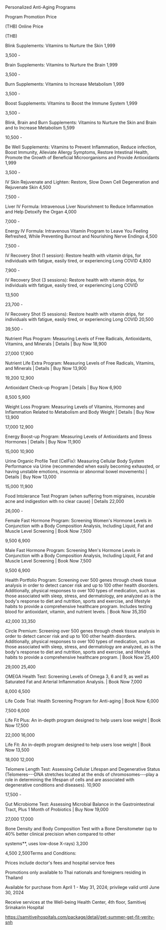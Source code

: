 Personalized Anti-Aging Programs

Program Promotion Price

(THB) Online Price

(THB)

Blink Supplements: Vitamins to Nurture the Skin 1,999

3,500 -

Brain Supplements: Vitamins to Nurture the Brain 1,999

3,500 -

Burn Supplements: Vitamins to Increase Metabolism 1,999

3,500 -

Boost Supplements: Vitamins to Boost the Immune System 1,999

3,500 -

Blink, Brain and Burn Supplements: Vitamins to Nurture the Skin and
Brain and to Increase Metabolism 5,599

10,500 -

Be Well Supplements: Vitamins to Prevent Inflammation, Reduce infection,
Boost Immunity, Alleviate Allergy Symptoms, Restore Intestinal Health,
Promote the Growth of Beneficial Microorganisms and Provide Antioxidants
1,999

3,500 -

IV Skin Rejuvenate and Lighten: Restore, Slow Down Cell Degeneration and
Rejuvenate Skin 4,500

7,500 -

Liver IV Formula: Intravenous Liver Nourishment to Reduce Inflammation
and Help Detoxify the Organ 4,000

7,000 -

Energy IV Formula: Intravenous Vitamin Program to Leave You Feeling
Refreshed, While Preventing Burnout and Nourishing Nerve Endings 4,500

7,500 -

IV Recovery Shot (1 session): Restore health with vitamin drips, for
individuals with fatigue, easily tired, or experiencing Long COVID 4,800

7,900 -

IV Recovery Shot (3 sessions): Restore health with vitamin drips, for
individuals with fatigue, easily tired, or experiencing Long COVID

13,500

23,700 -

IV Recovery Shot (5 sessions): Restore health with vitamin drips, for
individuals with fatigue, easily tired, or experiencing Long COVID
20,500

39,500 -

Nutrient Plus Program: Measuring Levels of Free Radicals, Antioxidants,
Vitamins, and Minerals \| Details \| Buy Now 18,900

27,000 17,900

Nutrient Life Extra Program: Measuring Levels of Free Radicals,
Vitamins, and Minerals \| Details \| Buy Now 13,900

19,200 12,900

Antioxidant Check-up Program \| Details \| Buy Now 6,900

8,500 5,900

Weight Loss Program: Measuring Levels of Vitamins, Hormones and
Inflammation Related to Metabolism and Body Weight \| Details \| Buy Now
13,900

17,000 12,900

Energy Boost-up Program: Measuring Levels of Antioxidants and Stress
Hormones \| Details \| Buy Now 11,900

15,000 10,900

Urine Organic Profile Test (CelFix): Measuring Cellular Body System
Performance via Urine (recommended when easily becoming exhausted, or
having unstable emotions, insomnia or abnormal bowel movements) \|
Details \| Buy Now 13,000

15,000 11,900

Food Intolerance Test Program (when suffering from migraines, incurable
acne and indigestion with no clear cause) \| Details 22,000

26,000 -

Female Fast Hormone Program: Screening Women's Hormone Levels in
Conjunction with a Body Composition Analysis, Including Liquid, Fat and
Muscle Level Screening \| Book Now 7,500

9,500 6,900

Male Fast Hormone Program: Screening Men's Hormone Levels in Conjunction
with a Body Composition Analysis, Including Liquid, Fat and Muscle Level
Screening \| Book Now 7,500

9,500 6,900

Health Portfolio Program: Screening over 500 genes through cheek tissue
analysis in order to detect cancer risk and up to 100 other health
disorders. Additionally, physical responses to over 100 types of
medication, such as those associated with sleep, stress, and
dermatology, are analyzed as is the body's response to diet and
nutrition, sports and exercise, and lifestyle habits to provide a
comprehensive healthcare program. Includes testing blood for
antioxidant, vitamin, and nutrient levels. \| Book Now 35,350

42,000 33,350

Circle Premium: Screening over 500 genes through cheek tissue analysis
in order to detect cancer risk and up to 100 other health disorders.
Additionally, physical responses to over 100 types of medication, such
as those associated with sleep, stress, and dermatology are analyzed, as
is the body's response to diet and nutrition, sports and exercise, and
lifestyle habits to provide a comprehensive healthcare program. \| Book
Now 25,400

29,000 25,400

OMEGA Health Test: Screening Levels of Omega 3, 6 and 9, as well as
Saturated Fat and Arterial Inflammation Analysis. \| Book Now 7,000

8,000 6,500

Life Code Trial: Health Screening Program for Anti-aging \| Book Now
6,000

7,500 6,000

Life Fit Plus: An in-depth program designed to help users lose weight \|
Book Now 17,500

22,000 16,000

Life Fit: An in-depth program designed to help users lose weight \| Book
Now 13,500

18,000 12,000

Telomere Length Test: Assessing Cellular Lifespan and Degenerative
Status (Telomeres---DNA stretches located at the ends of
chromosomes---play a role in determining the lifespan of cells and are
associated with degenerative conditions and diseases). 10,900

17,500 -

Gut Microbiome Test: Assessing Microbial Balance in the Gastrointestinal
Tract, Plus 1 Month of Probiotics \| Buy Now 19,000

27,000 17,000

Bone Density and Body Composition Test with a Bone Densitometer (up to
40% better clinical precision when compared to other

systems\*\*, uses low-dose X-rays) 3,200

4,500 2,500Terms and Conditions:

Prices include doctor's fees and hospital service fees

Promotions only available to Thai nationals and foreigners residing in
Thailand

Available for purchase from April 1 - May 31, 2024; privilege valid
until June 30, 2024

Receive services at the Well-being Health Center, 4th floor, Samitivej
Srinakarin Hospital

<https://samitivejhospitals.com/package/detail/get-summer-get-fit-verity-snh>
